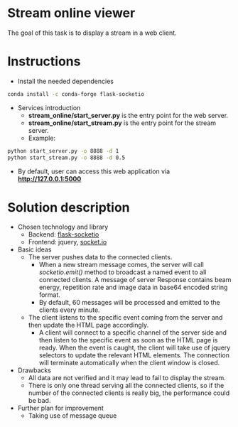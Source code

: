 # Stream online viewer
The goal of this task is to display a stream in a web client.

# Instructions
- Install the needed dependencies
```bash
conda install -c conda-forge flask-socketio
```
- Services introduction
   - **stream\_online\/start\_server.py** is the entry point for the web server.
   - **stream\_online\/start\_stream.py** is the entry point for the stream server. 
   - Example:
```bash
python start_server.py -o 8888 -d 1
python start_stream.py -o 8888 -d 0.5
```
- By default, user can access this web application via **http://127.0.0.1:5000**

# Solution description
- Chosen technology and library
   - Backend: [flask-socketio](http://flask-socketio.readthedocs.io/en/latest/)
   - Frontend: jquery, [socket.io](https://socket.io/docs/client-api)
- Basic ideas
   - The server pushes data to the connected clients. 
      - When a new stream message comes, the server will call *socketio.emit()* method to broadcast a named event to all connected clients. A message of server Response contains beam energy, repetition rate and image data in base64 encoded string format. 
      - By default, 60 messages will be processed and emitted to the clients every minute.
   - The client listens to the specific event coming from the server and then update the HTML page accordingly.
      - A client will connect to a specific channel of the server side and then listen to the specific event as soon as the HTML page is ready. When the event is caught, the client will take use of jquery selectors to update the relevant HTML elements. The connection will terminate automatically when the client window is closed.
- Drawbacks
   - All data are not verified and it may lead to fail to display the stream.
   - There is only one thread serving all the connected clients, so if the number of the connected clients is really big, the performance could be bad.
- Further plan for improvement
   - Taking use of message queue
